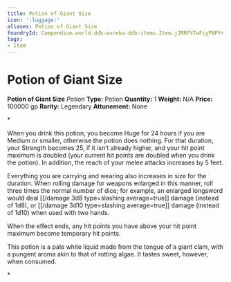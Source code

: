 ```yaml
---
title: Potion of Giant Size
icon: ':luggage:'
aliases: Potion of Giant Size
foundryId: Compendium.world.ddb-eureka-ddb-items.Item.jJRRFV7wFiyPNPYr
tags:
- Item
---
```


# Potion of Giant Size

**Potion of Giant Size**
_Potion_
**Type:** Potion
**Quantity:** 1
**Weight:** N/A
**Price:** 100000 gp
**Rarity:** Legendary
**Attunement:** None

*<p>When you drink this potion, you become Huge for 24 hours if you are Medium or smaller, otherwise the potion does nothing. For that duration, your Strength becomes 25, if it isn’t already higher, and your hit point maximum is doubled (your current hit points are doubled when you drink the potion). In addition, the reach of your melee attacks increases by 5 feet.

Everything you are carrying and wearing also increases in size for the duration. When rolling damage for weapons enlarged in this manner, roll three times the normal number of dice; for example, an enlarged longsword would deal  [[/damage 3d8 type=slashing average=true]] damage (instead of 1d8), or  [[/damage 3d10 type=slashing average=true]] damage (instead of 1d10) when used with two hands.

When the effect ends, any hit points you have above your hit point maximum become temporary hit points.

This potion is a pale white liquid made from the tongue of a giant clam, with a pungent aroma akin to that of rotting algae. It tastes sweet, however, when consumed.</p>*
